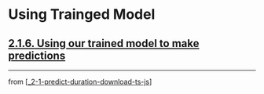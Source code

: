 # Using Trainged Model

## [**2.1.6.** Using our trained model to make predictions](https://livebook.manning.com/book/deep-learning-with-javascript/chapter-2/81)

---
from [[_2-1-predict-duration-download-ts-js]]

[//begin]: # "Autogenerated link references for markdown compatibility"
[_2-1-predict-duration-download-ts-js]: _2-1-predict-duration-download-ts-js.md "Predict TF.js Download"
[//end]: # "Autogenerated link references"